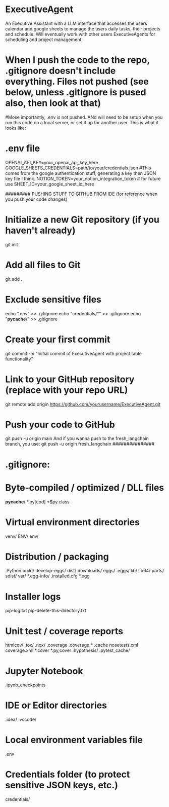 # ExecutiveAgent
An Executive Assistant with a LLM interface that accesses the users calendar and google sheets to manage the users daily tasks, their projects and schedule. Will eventually work with other users ExecutiveAgents for scheduling and project management. 

# When I push the code to the repo, .gitignore doesn't include everything. Files not pushed (see below, unless .gitignore is pused also, then look at that) 

#Mose importantly, .env is not pushed. ANd will need to be setup when you run this code on a local server, or set it up for another user. This is what it looks like:
# .env file
OPENAI_API_KEY=your_openai_api_key_here
GOOGLE_SHEETS_CREDENTIALS=path/to/your/credentials.json #This comes from the google authentication stuff, generating a key then JSON key file I think. 
NOTION_TOKEN=your_notion_integration_token  # for future use
SHEET_ID=your_google_sheet_id_here 

######### PUSHING STUFF TO GITHUB FROM IDE (for reference when you push your code changes)
# Initialize a new Git repository (if you haven't already)
git init

# Add all files to Git
git add .

# Exclude sensitive files
echo ".env" >> .gitignore
echo "credentials/*" >> .gitignore
echo "__pycache__/" >> .gitignore

# Create your first commit
git commit -m "Initial commit of ExecutiveAgent with project table functionality"

# Link to your GitHub repository (replace with your repo URL)
git remote add origin https://github.com/yourusername/ExecutiveAgent.git

# Push your code to GitHub
git push -u origin main
And if you wanna push to the fresh_langchain branch, you use:
git push -u origin fresh_langchain
###############

# .gitignore:

# Byte-compiled / optimized / DLL files
__pycache__/
*.py[cod]
*$py.class

# Virtual environment directories
venv/
ENV/
env/

# Distribution / packaging
.Python
build/
develop-eggs/
dist/
downloads/
eggs/
.eggs/
lib/
lib64/
parts/
sdist/
var/
*.egg-info/
.installed.cfg
*.egg

# Installer logs
pip-log.txt
pip-delete-this-directory.txt

# Unit test / coverage reports
htmlcov/
.tox/
.nox/
.coverage
.coverage.*
.cache
nosetests.xml
coverage.xml
*.cover
*.py,cover
.hypothesis/
.pytest_cache/

# Jupyter Notebook
.ipynb_checkpoints

# IDE or Editor directories
.idea/
.vscode/

# Local environment variables file
.env

# Credentials folder (to protect sensitive JSON keys, etc.)
credentials/

